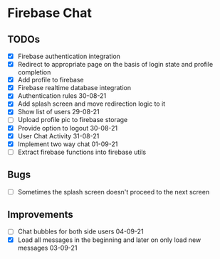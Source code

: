 # Firebase Chat

## TODOs
- [x] Firebase authentication integration
- [x] Redirect to appropriate page on the basis of login state and profile completion
- [x] Add profile to firebase
- [x] Firebase realtime database integration 
- [x] Authentication rules 30-08-21
- [x] Add splash screen and move redirection logic to it
- [x] Show list of users 29-08-21
- [ ] Upload profile pic to firebase storage
- [x] Provide option to logout 30-08-21
- [x] User Chat Activity 31-08-21
- [x] Implement two way chat 01-09-21
- [ ] Extract firebase functions into firebase utils

## Bugs
- [ ] Sometimes the splash screen doesn't proceed to the next screen

## Improvements
- [ ] Chat bubbles for both side users 04-09-21
- [x] Load all messages in the beginning and later on only load new messages 03-09-21